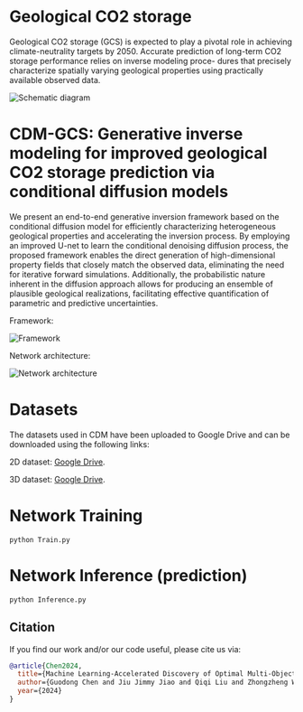 # Geological CO2 storage
Geological CO2 storage (GCS) is expected to play a pivotal role in achieving climate-neutrality targets by 2050. Accurate prediction of long-term CO2 storage performance relies on inverse modeling proce-
dures that precisely characterize spatially varying geological properties using practically available observed data.

![Schematic diagram](https://github.com/ZhongZ-Wang/CDM-GCS/tree/main/Fig/gcs.png "schematic diagram ")


# CDM-GCS: Generative inverse modeling for improved geological CO2 storage prediction via conditional diffusion models

We present an end-to-end generative inversion framework based on the conditional diffusion model for efficiently characterizing heterogeneous geological properties and accelerating the inversion process. By employing an improved U-net to learn the conditional denoising diffusion process, the proposed framework enables the direct generation of high-dimensional property fields that closely match the observed data, eliminating the need for iterative forward simulations. Additionally, the probabilistic nature inherent in the diffusion approach allows for producing an ensemble of plausible geological realizations, facilitating effective quantification of parametric and predictive uncertainties.

Framework:

![Framework](https://github.com/ZhongZ-Wang/CDM-GCS/tree/main/Fig/cdm.png "Framework")

Network architecture:

![Network architecture](https://github.com/ZhongZ-Wang/CDM-GCS/tree/main/Fig/unet.png "system design")

# Datasets
The datasets used in CDM have been uploaded to Google Drive and can be downloaded using the following links:

2D dataset: [Google Drive](https://drive.google.com/drive/folders/1eHh9clEqTyWPladjSMiKaqqRJFWx-ze8).

3D dataset: [Google Drive](https://drive.google.com/drive/folders/1I7bBZDVjF2Xet5dwdI7Cg1s0MvPkdgMP).

# Network Training
```
python Train.py
```

# Network Inference (prediction)
```
python Inference.py
```

## Citation
If you find our work and/or our code useful, please cite us via:

```bibtex
@article{Chen2024,
  title={Machine Learning-Accelerated Discovery of Optimal Multi-Objective Fractured Geothermal System Design},
  author={Guodong Chen and Jiu Jimmy Jiao and Qiqi Liu and Zhongzheng Wang and Yaochu Jin},
  year={2024}
}
```
